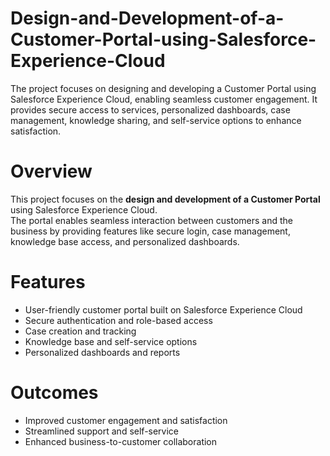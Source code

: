 # Design-and-Development-of-a-Customer-Portal-using-Salesforce-Experience-Cloud
The project focuses on designing and developing a Customer Portal using Salesforce Experience Cloud, enabling seamless customer engagement. It provides secure access to services, personalized dashboards, case management, knowledge sharing, and self-service options to enhance satisfaction.
# Overview
This project focuses on the **design and development of a Customer Portal** using Salesforce Experience Cloud.  
The portal enables seamless interaction between customers and the business by providing features like secure login, case management, knowledge base access, and personalized dashboards.
# Features
- User-friendly customer portal built on Salesforce Experience Cloud  
- Secure authentication and role-based access  
- Case creation and tracking  
- Knowledge base and self-service options  
- Personalized dashboards and reports  
# Outcomes
- Improved customer engagement and satisfaction  
- Streamlined support and self-service  
- Enhanced business-to-customer collaboration  



